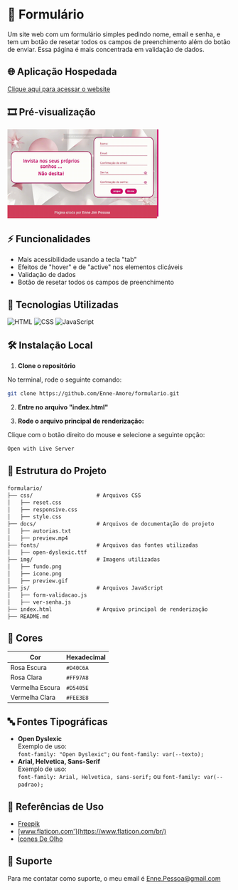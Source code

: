 
# 💖 Formulário

 Um site web com um formulário simples pedindo nome, email e senha, e tem um botão de resetar todos os campos de preenchimento além do botão de enviar. Essa página é mais concentrada em validação de dados.


## 🌐 Aplicação Hospedada

 [Clique aqui para acessar o website](https://enne-amore.github.io/formulario/)


## 🎞️ Pré-visualização

 <img src="img/preview.gif" alt="Pré-visualização do site" width="340" height="200">


## ⚡ Funcionalidades
 
 - Mais acessibilidade usando a tecla "tab"
 - Efeitos de "hover" e de "active" nos elementos clicáveis
 - Validação de dados
 - Botão de resetar todos os campos de preenchimento


## 🚀 Tecnologias Utilizadas

 <p align="left">
   <img src="https://cdn.jsdelivr.net/gh/devicons/devicon/icons/html5/html5-original.svg" title="HTML" alt="HTML" width="40" height="40"/>
   <img src="https://upload.wikimedia.org/wikipedia/commons/thumb/a/ab/Official_CSS_Logo.svg/2048px-Official_CSS_Logo.svg.png" title="CSS" alt="CSS" width="40" height="40"/>
   <img src="https://cdn.jsdelivr.net/gh/devicons/devicon/icons/javascript/javascript-original.svg" title="JavaScript" alt="JavaScript" width="40" height="40"/>
 </p>


## 🛠️ Instalação Local

 1. **Clone o repositório**
 
 No terminal, rode o seguinte comando:
 
 ```bash
 git clone https://github.com/Enne-Amore/formulario.git
 ```
 
 2. **Entre no arquivo "index.html"**
 
 3. **Rode o arquivo principal de renderização:**
 
 Clique com o botão direito do mouse e selecione a seguinte opção:
 
 ```bash
 Open with Live Server
 ```


## 📂 Estrutura do Projeto

 ```plaintext
 formulario/
 ├── css/                    # Arquivos CSS
 │   ├── reset.css       
 │   ├── responsive.css  
 │   ├── style.css       
 ├── docs/                   # Arquivos de documentação do projeto
 │   ├── autorias.txt
 │   ├── preview.mp4
 ├── fonts/                  # Arquivos das fontes utilizadas  
 │   ├── open-dyslexic.ttf
 ├── img/                    # Imagens utilizadas  
 │   ├── fundo.png  
 │   ├── icone.png
 │   ├── preview.gif
 ├── js/                     # Arquivos JavaScript
 │   ├── form-validacao.js
 │   ├── ver-senha.js
 ├── index.html              # Arquivo principal de renderização
 ├── README.md
 ```


## 🌈 Cores

 | Cor             | Hexadecimal |
 | --------------- | ----------- |
 | Rosa Escura     | `#D40C6A`   |
 | Rosa Clara      | `#FF97A8`   |
 | Vermelha Escura | `#D5405E`   |
 | Vermelha Clara  | `#FEE3E8`   |


## 🔤 Fontes Tipográficas

 - **Open Dyslexic**  
   Exemplo de uso:  
   `font-family: "Open Dyslexic";` ou 
   `font-family: var(--texto);`
 - **Arial, Helvetica, Sans-Serif**  
   Exemplo de uso:  
   `font-family: Arial, Helvetica, sans-serif;` ou 
   `font-family: var(--padrao);`


## 🌟 Referências de Uso

 - [Freepik](https://www.freepik.com)
 - [www.flaticon.com'](https://www.flaticon.com/br/)
 - [Ícones De Olho](https://fonts.googleapis.com/css2?family=Material+Symbols+Outlined:opsz,wght,FILL,GRAD@24,400,0,0)


## 🔧 Suporte

 Para me contatar como suporte, o meu email é [Enne.Pessoa@gmail.com](mailto:Enne.Pessoa@gmail.com)

